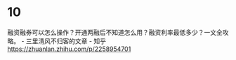 
# 10

融资融券可以怎么操作？开通两融后不知道怎么用？融资利率最低多少？一文全攻略。 - 三里清风不归客的文章 - 知乎 https://zhuanlan.zhihu.com/p/2258954701
